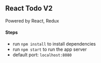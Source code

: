 ## React Todo V2

Powered by React, Redux

#### Steps
- run `npm install` to install dependencies
- run `npm start` to run the app server
- default port: `localhost:8080`
